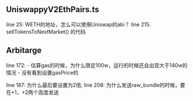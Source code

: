 ## UniswappyV2EthPairs.ts 
line 25: WETH的地址，怎么可以使用Uniswap的abi？
line 215: sellTokensToNextMarket() 的代码

## Arbitarge
line 172: 
    - 估算gas的时候，为什么限定100w，运行的时候还会出现大于140w的情况
    - 没有看到设置gasPrice的

line 187: 为什么最后要设置为2倍,
line 208: 为什么发送raw_bundle的时候，要在+1，+2两个高度发送